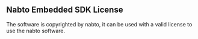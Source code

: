 ## Nabto Embedded SDK License

The software is copyrighted by nabto, it can be used with a valid license to use the nabto software.
